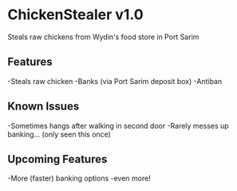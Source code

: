 ChickenStealer v1.0
==============

Steals raw chickens from Wydin's food store in Port Sarim


Features
--------
-Steals raw chicken
-Banks (via Port Sarim deposit box)
-Antiban


Known Issues
--------
-Sometimes hangs after walking in second door
-Rarely messes up banking... (only seen this once)


Upcoming Features
--------
-More (faster) banking options
-even more!

